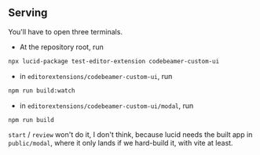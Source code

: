 ## Serving

You'll have to open three terminals.

- At the repository root, run  
 ```bash
 npx lucid-package test-editor-extension codebeamer-custom-ui
 ```

- in `editorextensions/codebeamer-custom-ui`, run  

 ```bash
 npm run build:watch
 ```

- in `editorextensions/codebeamer-custom-ui/modal`, run
 ```bash
 npm run build
 ```
 `start` / `review` won't do it, I don't think, because lucid needs the built app in `public/modal`, where it only lands if we hard-build it, with vite at least.
